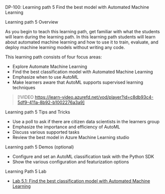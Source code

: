 DP-100: Learning path 5 Find the best model with Automated Machine Learning

Learning path 5 Overview

As you begin to teach this learning path, get familiar with what the students will learn during the learning path. In this learning path students will learn about automated machine learning and how to use it to train, evaluate, and deploy machine learning models without writing any code.

This learning path consists of four focus areas:

- Explore Automate Machine Learning
- Find the best classification model with Automated Machine Learning
- Emphasize when to use AutoML 
- Make learners aware that AutoML supports supervised learning techniques


> [!VIDEO https://learn-video.azurefd.net/vod/player?id=c8db93c4-5df9-411a-8b92-b1002276a3a9]

Learning path 5 Tips and Tricks

- Use a poll to ask if there are citizen data scientists in the learners group
- Emphasize the importance and efficiency of AutoML
- Discuss various supported tasks
- Review the best model in Azure Machine Learning studio

Learning path 5 Demos (optional)

- Configure and set an AutoML classification task with the Python SDK 
- Show the various configuration and featurization options


Learning Path 5 Lab

- [Lab 5.1: Find the best classification model with Automated Machine Learning](https://microsoftlearning.github.io/mslearn-azure-ml/Instructions/06-AutoML-classification-model.html)  

